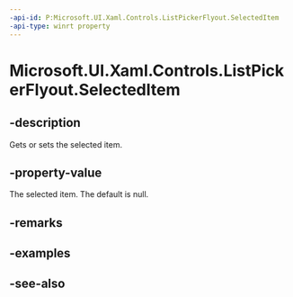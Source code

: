 ```yaml
---
-api-id: P:Microsoft.UI.Xaml.Controls.ListPickerFlyout.SelectedItem
-api-type: winrt property
---
```


<!-- Property syntax
public object SelectedItem { get;  set; }
-->

# Microsoft.UI.Xaml.Controls.ListPickerFlyout.SelectedItem

## -description
Gets or sets the selected item.

## -property-value
The selected item. The default is null.

## -remarks

## -examples

## -see-also
